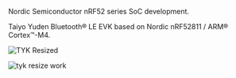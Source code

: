 Nordic Semiconductor nRF52 series SoC development.

Taiyo Yuden Bluetooth® LE EVK based on Nordic nRF52811 / ARM® Cortex™-M4.

![TYK Resized](https://user-images.githubusercontent.com/52508011/90913756-58d67400-e3fa-11ea-9e9c-843af9dcc2ed.jpg)

![tyk resize work](https://user-images.githubusercontent.com/52508011/90913758-5a07a100-e3fa-11ea-93d4-7f24a710d119.jpg)
